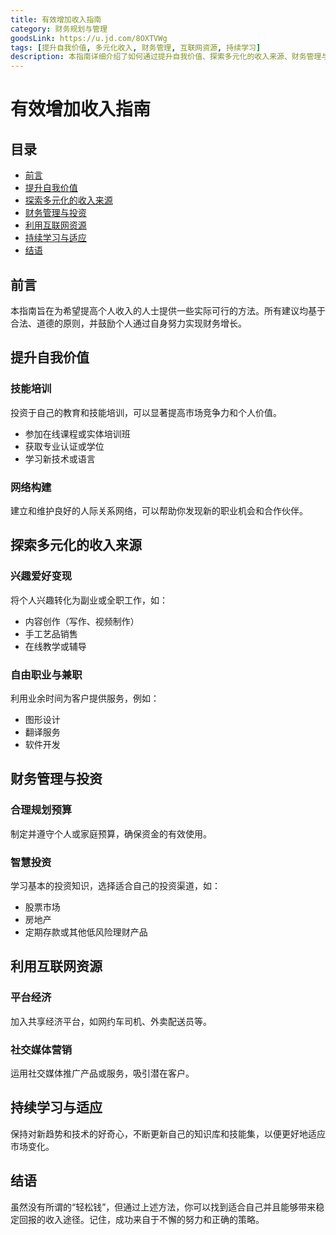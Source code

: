```yaml
---
title: 有效增加收入指南
category: 财务规划与管理
goodsLink: https://u.jd.com/8OXTVWg
tags: [提升自我价值, 多元化收入, 财务管理, 互联网资源, 持续学习]
description: 本指南详细介绍了如何通过提升自我价值、探索多元化的收入来源、财务管理与投资、利用互联网资源以及持续学习来有效增加个人收入。涵盖从技能培训、网络构建到兴趣爱好变现、自由职业与兼职的多种方法，同时也强调了合理规划预算和智慧投资的重要性。此外，还提供了利用平台经济和社交媒体营销等现代手段的具体建议。适合希望提高个人收入并寻求财务增长的人士阅读与实践。
---
```

# 有效增加收入指南

## 目录
- [前言](#前言)
- [提升自我价值](#提升自我价值)
- [探索多元化的收入来源](#探索多元化的收入来源)
- [财务管理与投资](#财务管理与投资)
- [利用互联网资源](#利用互联网资源)
- [持续学习与适应](#持续学习与适应)
- [结语](#结语)

## 前言
本指南旨在为希望提高个人收入的人士提供一些实际可行的方法。所有建议均基于合法、道德的原则，并鼓励个人通过自身努力实现财务增长。

## 提升自我价值
### 技能培训
投资于自己的教育和技能培训，可以显著提高市场竞争力和个人价值。
- 参加在线课程或实体培训班
- 获取专业认证或学位
- 学习新技术或语言

### 网络构建
建立和维护良好的人际关系网络，可以帮助你发现新的职业机会和合作伙伴。

## 探索多元化的收入来源
### 兴趣爱好变现
将个人兴趣转化为副业或全职工作，如：
- 内容创作（写作、视频制作）
- 手工艺品销售
- 在线教学或辅导

### 自由职业与兼职
利用业余时间为客户提供服务，例如：
- 图形设计
- 翻译服务
- 软件开发

## 财务管理与投资
### 合理规划预算
制定并遵守个人或家庭预算，确保资金的有效使用。
### 智慧投资
学习基本的投资知识，选择适合自己的投资渠道，如：
- 股票市场
- 房地产
- 定期存款或其他低风险理财产品

## 利用互联网资源
### 平台经济
加入共享经济平台，如网约车司机、外卖配送员等。
### 社交媒体营销
运用社交媒体推广产品或服务，吸引潜在客户。

## 持续学习与适应
保持对新趋势和技术的好奇心，不断更新自己的知识库和技能集，以便更好地适应市场变化。

## 结语
虽然没有所谓的“轻松钱”，但通过上述方法，你可以找到适合自己并且能够带来稳定回报的收入途径。记住，成功来自于不懈的努力和正确的策略。